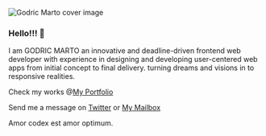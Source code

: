 

![Godric Marto cover image](https://res.cloudinary.com/gentlegiant/image/upload/v1692143802/devgodric_aunalq.jpg)

### Hello!!! 👋

I am GODRIC MARTO an innovative and deadline-driven frontend web developer with experience in designing and developing user-centered web apps from initial concept to final delivery. turning dreams and visions in to responsive realities.


Check my works @[My Portfolio](https://godricmarto.netlify.app)

Send me a message on [Twitter](https://twitter.com/bytenary) or [My Mailbox](gmarto400@gmail.com)


Amor codex est amor optimum.
